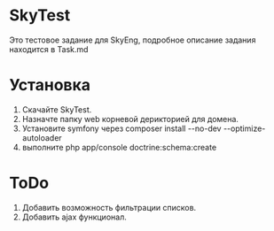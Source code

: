 SkyTest
====
Это тестовое задание для SkyEng, подробное описание задания находится в Task.md

Установка
====

1. Скачайте SkyTest.
2. Назначте папку web корневой дерикторией для домена.
3. Установите symfony через composer install --no-dev --optimize-autoloader
4. выполните php app/console doctrine:schema:create

ToDo
====
1. Добавить возможность фильтрации списков.
2. Добавить ajax функционал.